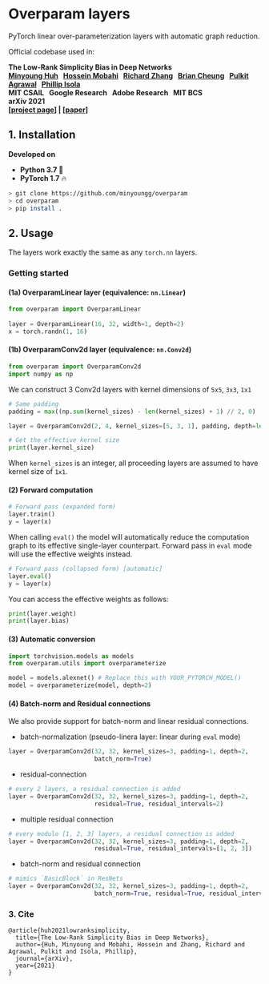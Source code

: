 # Overparam layers
PyTorch linear over-parameterization layers with automatic graph reduction.   

Official codebase used in:

**The Low-Rank Simplicity Bias in Deep Networks**  
**[Minyoung Huh](http://minyounghuh.com/) &nbsp; [Hossein Mobahi]() &nbsp; [Richard Zhang](https://richzhang.github.io/) &nbsp; [Brian Cheung]() &nbsp; [Pulkit Agrawal]() &nbsp; [Phillip Isola]()**     
**MIT CSAIL &nbsp; Google Research &nbsp; Adobe Research &nbsp; MIT BCS**   
**arXiv 2021**   
**[[project page]](https://minyoungg.github.io/overparam/) | [[paper]]()**     


## 1. Installation
<b> Developed on </b> 
- <b>Python 3.7 </b> :snake:
- <b>PyTorch 1.7</b> :fire:

```bash
> git clone https://github.com/minyoungg/overparam
> cd overparam
> pip install .
```

## 2. Usage
The layers work exactly the same as any `torch.nn` layers.

###  Getting started

#### (1a) OverparamLinear layer (equivalence: `nn.Linear`) 

```python
from overparam import OverparamLinear
 
layer = OverparamLinear(16, 32, width=1, depth=2)
x = torch.randn(1, 16)
```

#### (1b) OverparamConv2d layer (equivalence: `nn.Conv2d`)

```python
from overparam import OverparamConv2d
import numpy as np
```
 
We can construct 3 Conv2d layers with kernel dimensions of `5x5`, `3x3`, `1x1`
```python
# Same padding
padding = max((np.sum(kernel_sizes) - len(kernel_sizes) + 1) // 2, 0)

layer = OverparamConv2d(2, 4, kernel_sizes=[5, 3, 1], padding, depth=len(kernel_sizes))

# Get the effective kernel size
print(layer.kernel_size)
```
When `kernel_sizes` is an integer, all proceeding layers are assumed to have kernel size of `1x1`. 

#### (2) Forward computation

```python
# Forward pass (expanded form)
layer.train()
y = layer(x)
```

When calling `eval()` the model will automatically reduce the computation graph to its effective single-layer counterpart. 
Forward pass in `eval` mode will use the effective weights instead.

```python
# Forward pass (collapsed form) [automatic]
layer.eval()
y = layer(x)
```

You can access the effective weights as follows:

```python
print(layer.weight)
print(layer.bias)
```

#### (3) Automatic conversion

```python
import torchvision.models as models
from overparam.utils import overparameterize

model = models.alexnet() # Replace this with YOUR_PYTORCH_MODEL()
model = overparameterize(model, depth=2)
```

#### (4) Batch-norm and Residual connections
We also provide support for batch-norm and linear residual connections.

- batch-normalization (pseudo-linera layer: linear during `eval` mode)
```python
layer = OverparamConv2d(32, 32, kernel_sizes=3, padding=1, depth=2, 
                        batch_norm=True)
```

- residual-connection 
```python
# every 2 layers, a residual connection is added
layer = OverparamConv2d(32, 32, kernel_sizes=3, padding=1, depth=2,
                        residual=True, residual_intervals=2)
```

- multiple residual connection
```python
# every modulo [1, 2, 3] layers, a residual connection is added
layer = OverparamConv2d(32, 32, kernel_sizes=3, padding=1, depth=2, 
                        residual=True, residual_intervals=[1, 2, 3])
```

- batch-norm and residual connection 
```python
# mimics `BasicBlock` in ResNets
layer = OverparamConv2d(32, 32, kernel_sizes=3, padding=1, depth=2, 
                        batch_norm=True, residual=True, residual_intervals=2)
```


### 3. Cite
```
@article{huh2021lowranksimplicity,
  title={The Low-Rank Simplicity Bias in Deep Networks},
  author={Huh, Minyoung and Mobahi, Hossein and Zhang, Richard and Agrawal, Pulkit and Isola, Phillip},
  journal={arXiv},
  year={2021}
}
```
